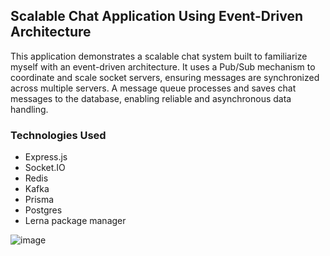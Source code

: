 ## Scalable Chat Application Using Event-Driven Architecture
This application demonstrates a scalable chat system built to familiarize myself with an event-driven architecture. 
It uses a Pub/Sub mechanism to coordinate and scale socket servers, ensuring messages are synchronized across multiple servers. A message queue processes and saves chat messages to the database, enabling reliable and asynchronous data handling.

### Technologies Used
- Express.js
- Socket.IO
- Redis
- Kafka
- Prisma
- Postgres
- Lerna package manager
  
![image](https://github.com/user-attachments/assets/2bccfc78-e64f-4d07-b144-416c3f9a67f9)

